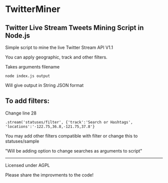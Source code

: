 TwitterMiner
============

Twitter Live Stream Tweets Mining Script in Node.js
---------------------------------------------------

Simple script to mine the live Twitter Stream API V1.1

You can apply geographic, track and other filters.

Takes arguments filename

`node index.js output`

Will give output in String JSON format

To add filters:
---------------

Change line 28

` .stream('statuses/filter', {'track':'Search or Hashtags', 'locations':'-122.75,36.8,-121.75,37.8'} `

You may add other filters compatible with filter or change this  to statuses/sample

"Will be adding option to change searches as arguments to script"

----------------------------------------------------

Licensed under AGPL

Please share the improvments to the code!
